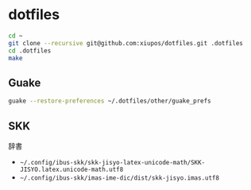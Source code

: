# dotfiles

```bash
cd ~
git clone --recursive git@github.com:xiupos/dotfiles.git .dotfiles
cd .dotfiles
make
```

## Guake

```bash
guake --restore-preferences ~/.dotfiles/other/guake_prefs
```

## SKK

辞書

- `~/.config/ibus-skk/skk-jisyo-latex-unicode-math/SKK-JISYO.latex.unicode-math.utf8`
- `~/.config/ibus-skk/imas-ime-dic/dist/skk-jisyo.imas.utf8`

